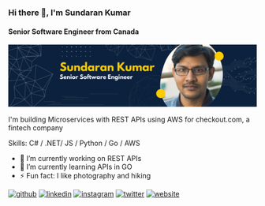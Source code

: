 ### Hi there 👋, I'm Sundaran Kumar
#### Senior Software Engineer from Canada
![Senior Software Engineer from Canada](https://github.com/daran9/daran9/blob/main/Banner.png)

I'm building Microservices with REST APIs using AWS for checkout.com, a fintech company

Skills: C# / .NET/ JS / Python / Go / AWS

- 🔭 I’m currently working on REST APIs 
- 🌱 I’m currently learning APIs in GO 
- ⚡ Fun fact: I like photography and hiking 


[<img src='https://cdn.jsdelivr.net/npm/simple-icons@3.0.1/icons/github.svg' alt='github' height='40'>](https://github.com/daran9) [<img src='https://cdn.jsdelivr.net/npm/simple-icons@3.0.1/icons/linkedin.svg' alt='linkedin' height='40'>](https://fr.linkedin.com/in/sundaran-kumar-32b321a/)  [<img src='https://cdn.jsdelivr.net/npm/simple-icons@3.0.1/icons/instagram.svg' alt='instagram' height='40'>](https://www.instagram.com/daran9/)  [<img src='https://cdn.jsdelivr.net/npm/simple-icons@3.0.1/icons/twitter.svg' alt='twitter' height='40'>](https://twitter.com/daran9)  [<img src='https://cdn.jsdelivr.net/npm/simple-icons@3.0.1/icons/icloud.svg' alt='website' height='40'>](https://daran9.wordpress.com/)  
